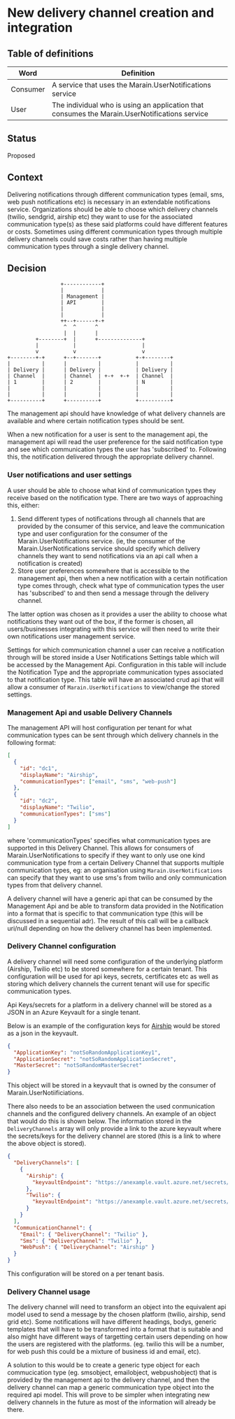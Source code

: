 # New delivery channel creation and integration

## Table of definitions

| Word     | Definition                                                                                    |
| -------- | --------------------------------------------------------------------------------------------- |
| Consumer | A service that uses the Marain.UserNotifications service                                      |
| User     | The individual who is using an application that consumes the Marain.UserNotifications service |

## Status

Proposed

## Context

Delivering notifications through different communication types (email, sms, web push notifications etc) is necessary in an extendable notifications service. Organizations should be able to choose which delivery channels (twilio, sendgrid, airship etc) they want to use for the associated communication type(s) as these said platforms could have different features or costs. Sometimes using different communication types through multiple delivery channels could save costs rather than having multiple communication types through a single delivery channel.

## Decision

```
                 +------------+
                 |            |
                 | Management |
                 | API        |
                 |            |
                 |            |
                 ++--+------+-+
                  ^  ^      ^
                  |  |      |
         +--------+  |      +--------------+
         |           |                     |
         v           v                     v
+--------+-+      +--+-------+           +-+--------+
|          |      |          |           |          |
| Delivery |      | Delivery |           | Delivery |
| Channel  |      | Channel  | +-+  +-+  | Channel  |
| 1        |      | 2        |           | N        |
|          |      |          |           |          |
|          |      |          |           |          |
+----------+      +----------+           +----------+
```

The management api should have knowledge of what delivery channels are available and where certain notification types should be sent.

When a new notification for a user is sent to the management api, the management api will read the user preference for the said notification type and see which communication types the user has 'subscribed' to. Following this, the notification delivered through the appropriate delivery channel.

### User notifications and user settings

A user should be able to choose what kind of communication types they receive based on the notification type. There are two ways of approaching this, either:

1. Send different types of notifications through all channels that are provided by the consumer of this service, and leave the communication type and user configuration for the consumer of the Marain.UserNotifications service. (ie, the consumer of the Marain.UserNotifications service should specify which delivery channels they want to send notifications via an api call when a notification is created)
2. Store user preferences somewhere that is accessible to the management api, then when a new notification with a certain notification type comes through, check what type of communication types the user has 'subscribed' to and then send a message through the delivery channel.

The latter option was chosen as it provides a user the ability to choose what notifications they want out of the box, if the former is chosen, all users/businesses integrating with this service will then need to write their own notifications user management service.

Settings for which communication channel a user can receive a notification through will be stored inside a User Notifications Settings table which will be accessed by the Management Api. Configuration in this table will include the Notification Type and the appropriate communication types associated to that notification type. This table will have an associated crud api that will allow a consumer of `Marain.UserNotifications` to view/change the stored settings.

### Management Api and usable Delivery Channels

The management API will host configuration per tenant for what communication types can be sent through which delivery channels in the following format:

```json
[
  {
    "id": "dc1",
    "displayName": "Airship",
    "communicationTypes": ["email", "sms", "web-push"]
  },
  {
    "id": "dc2",
    "displayName": "Twilio",
    "communicationTypes": ["sms"]
  }
]
```

where 'communicationTypes' specifies what communication types are supported in this Delivery Channel. This allows for consumers of Marain.UserNotifications to specify if they want to only use one kind communication type from a certain Delivery Channel that supports multiple communication types, eg: an organisation using `Marain.UserNotifications` can specify that they want to use sms's from twilio and only communication types from that delivery channel.

A delivery channel will have a generic api that can be consumed by the Management Api and be able to transform data provided in the Notification into a format that is specific to that communication type (this will be discussed in a sequential adr). The result of this call will be a callback uri/null depending on how the delivery channel has been implemented.

### Delivery Channel configuration

A delivery channel will need some configuration of the underlying platform (Airship, Twilio etc) to be stored somewhere for a certain tenant. This configuration will be used for api keys, secrets, certificates etc as well as storing which delivery channels the current tenant will use for specific communication types. 

Api Keys/secrets for a platform in a delivery channel will be stored as a JSON in an Azure Keyvault for a single tenant.

Below is an example of the configuration keys for [Airship](https://docs.airship.com/reference/security/app-keys-secrets/) would be stored as a json in the keyvault.
```json
{
  "ApplicationKey": "notSoRandomApplicationKey1",
  "ApplicationSecret": "notSoRandomApplicationSecret",
  "MasterSecret": "notSoRandomMasterSecret"
}
```
This object will be stored in a keyvault that is owned by the consumer of Marain.UserNotiificiations.

There also needs to be an association between the used conmunication channels and the configured delivery channels. An example of an object that would do this is shown below. The information stored in the `DeliveryChannels` array will only provide a link to the azure keyvault where the secrets/keys for the delivery channel are stored (this is a link to where the above object is stored).
```json
{
  "DeliveryChannels": [
    {
      "Airship": {
        "keyvaultEndpoint": "https://anexample.vault.azure.net/secrets/XDeliveryChannelConfig"
      },
      "Twilio": {
        "keyvaultEndpoint": "https://anexample.vault.azure.net/secrets/XDeliveryChannelConfig"
      }
    }
  ],
  "CommunicationChannel": {
    "Email": { "DeliveryChannel": "Twilio" },
    "Sms": { "DeliveryChannel": "Twilio" },
    "WebPush": { "DeliveryChannel": "Airship" }
  }
}
```
This configuration will be stored on a per tenant basis.

### Delivery Channel usage

The delivery channel will need to transform an object into the equivalent api model used to send a message by the chosen platform (twilio, airship, send grid etc). Some notifications will have different headings, bodys, generic templates that will have to be transformed into a format that is suitable and also might have different ways of targetting certain users depending on how the users are registered with the platforms. (eg. twilio this will be a number, for web push this could be a mixture of business id and email, etc).

A solution to this would be to create a generic type object for each commucication type (eg. smsobject, emailobject, webpushobject) that is provided by the management api to the delivery channel, and then the delivery channel can map a generic communication type object into the required api model. This will prove to be simpler when integrating new delivery channels in the future as most of the information will already be there.
